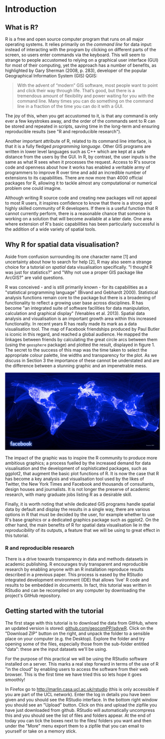 Introduction
============

What is R?
----------

R is a free and open source computer program that runs on all major
operating systems. It relies primarily on the *command line* for data
input: instead of interacting with the program by clicking on different 
parts of the screen, so users enter commands
via the keyboard. This will seem to strange to people accustomed to
relying on a graphical user interface (GUI) for most of their computing, yet the
approach has a number of benefits, as highlighted by Gary Sherman (2008,
p. 283), developer of the popular Geographical Information System (GIS) QGIS:

> With the advent of “modern” GIS software, most people want to point
> and click their way through life. That’s good, but there is a
> tremendous amount of flexibility and power waiting for you with the
> command line. Many times you can do something on the command line in a
> fraction of the time you can do it with a GUI.

The joy of this, when you get accustomed to it, is that any command is
only ever a few keystrokes away, and the order of the commands sent to R
can be stored and repeated in scripts, saving time in the
long-term and ensuring reproducible results (see "R and reproducible research").

Another important attribute of R, related to its command line interface,
is that it is a fully fledged *programming language*. Other GIS programs
are written in lower level languages such as C++ which are kept at a
safe distance from the users by the GUI. In R, by contrast, the user inputs is the same
as what R sees when it processes the request. Access to
R's source code and openness about how it works has enabled a veritable
army of programmers to improve R over time and add an incredible number
of extensions to its capabilities. There
are now more than 4000 official packages for R, allowing it to tackle
almost any computational or numerical problem one could imagine.

Although writing R source code and creating new packages will not appeal
to most R users, it inspires confidence to know that there is a strong
and highly skilled community of R developers. If there is a useful
function that R cannot currently perform, there is a reasonable
chance that someone is working on a solution that will become available
at a later date. One area
where extension of R's basic capabilities has been particularly
successful is the addition of a wide variety of spatial tools.


Why R for spatial data visualisation?
-------------------------------------

Aside from confusion surrounding its one character name [1] and 
uncertainty about how to search for help [2],
R may also seem a strange choice for a tutorial on
*spatial* data visualisation specifically. "I thought R was just for
statistics?" and "Why not use a proper GIS package like ArcGIS?" are valid
questions.

R was conceived - and is
still primarily known - for its capabilities as a "statistical programming language" (Bivand
and Gebhardt 2000). 
Statistical analysis functions remain core to the package but there is a
broadening of functionality to reflect a growing user base across disciplines.
R has become "an integrated suite of software facilities for data manipulation,
calculation and graphical display" (Venables et al. 2013). 
Spatial data analysis and visualisation is an important growth area within this 
increased functionality.
In recent years R has really made its mark as a data visualisation tool. 
The map of Facebook friendships produced by Paul Butler is iconic in this regard, 
and reached a global audience. 
He mapped the linkages between friends by calculating the great 
circle arcs between them (using the `geosphere` package) 
and plotted the result, displayed in figure 1. The secret to the success of this map
was the time taken to select the appropriate colour palette,
line widths and transparency for the plot. 
As we discuss in Section 3 the importance of these cannot be understated 
and are the difference between a stunning graphic and an impenetrable mess.

![Iconic plot of Facebook friendship networks worldwide, by Paul Butler](figure/butler_facebook_2.jpg)

The impact of the graphic was to inspire the R community to produce more ambitious
graphics; a process fuelled by the increased demand for data visualisation and the
development of sophisticated packages, such as ggplot2, that augment the basic plot
functions of R. It is now the case that R has become a key analysis and visualisation
tool used by the likes of Twitter, the New York Times and Facebook and thousands of
consultants, design houses and journalists. It is not longer the preserve of academic 
research, with many graduate jobs listing R as a desirable skill. 

Finally, it is worth noting that while dedicated GIS programs handle spatial data by default and
display the results in a single way, there are various options in R that
must be decided by the user, for example whether to use R's base
graphics or a dedicated graphics package such as ggplot2. On the other
hand, the main benefits of R for spatial data visualisation lie in the
*reproducibility* of its outputs, a feature that we will be using to
great effect in this tutorial.

### R and reproducible research

There is a drive towards transparency in data and methods datasets in academic publishing. 
R encourages truly transparent and reproducible research by enabling anyone with an 
R installation reproduce results described in a previous paper. 
This process is eased by the RStudio integrated development environment (IDE) 
that allows 'live' R code and results to be embedded in documents. 
In fact, this tutorial was written in RStudio and can be recompiled on 
any computer by downloading the project's GitHub repository.

## Getting started with the tutorial

The first stage with this tutorial is to download the data from GitHub, 
where an updated version is stored: [github.com/geocomPP/sdvwR](https://github.com/geocomPP/sdvwR). 
Click on the "Download ZIP" button on the right, and unpack the folder to a sensible place
on your computer (e.g. the Desktop). Explore the folder and try opening some of the files, 
especially those from the sub-folder entitled "data": these are the input datasets we'll be using.

For the purpose of this practical we will be using the RStudio software installed on a server. This marks a real step forward in terms of the use of R "in the cloud" by enabling users to access the software from their web browser. This is the first time we have tried this so lets hope it goes smoothly!

In Firefox go to http://marlin.casa.ucl.ac.uk/rstudio 
(this is only accessible if you are part of the UCL network). 
Enter the log in details you have been given and you should 
see the RStudio interface. In the bottom right window you 
should see an "Upload" button. Click on this and upload the 
zipfile you have just downloaded from github. RStudio will 
automatically uncompress this and you should see the list of 
files and folders appear. At the end of today you can tick 
the boxes next to the files/ folders you want and then under 
the "More" menu export them to a zipfile that you can email 
to yourself or take on a memory stick.




